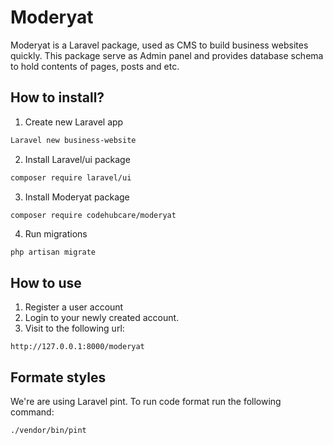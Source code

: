 # Moderyat

Moderyat is a Laravel package, used as CMS to build business websites quickly. This package serve as Admin panel and provides database schema to hold contents of pages, posts and etc.

## How to install?

1. Create new Laravel app

```bash
Laravel new business-website
```

2. Install Laravel/ui package

```bash
composer require laravel/ui
```

3. Install Moderyat package

```bash
composer require codehubcare/moderyat
```

4. Run migrations

```
php artisan migrate
```

## How to use

1. Register a user account
2. Login to your newly created account.
3. Visit to the following url:

```
http://127.0.0.1:8000/moderyat
```

## Formate styles

We're are using Laravel pint. To run code format run the following command:

```
./vendor/bin/pint
```

